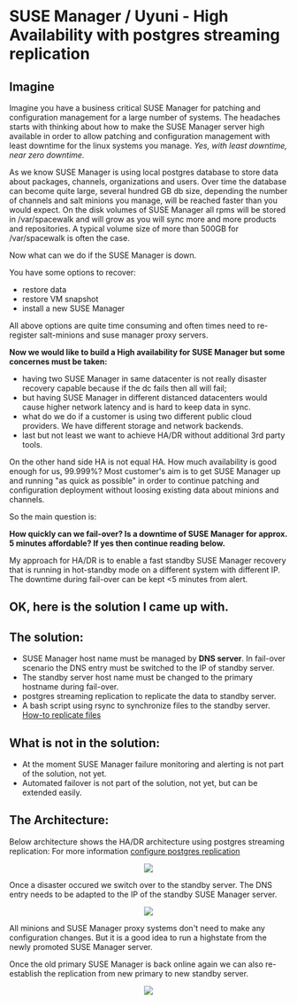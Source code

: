# SUSE Manager / Uyuni - High Availability with postgres streaming replication 

## Imagine
Imagine you have a business critical SUSE Manager for patching and configuration management for a large number of systems.
The headaches starts with thinking about how to make the SUSE Manager server high available in order to allow patching and configuration management with least downtime for the linux systems you manage. *Yes, with least downtime, near zero downtime.*

As we know SUSE Manager is using local postgres database to store data about packages, channels, organizations and users. Over time the database can become quite large, several hundred GB db size, depending the number of channels and salt minions you manage, will be reached faster than you would expect.
On the disk volumes of SUSE Manager all rpms will be stored in /var/spacewalk and will grow as you will sync more and more products and repositories. A typical volume size of  more than 500GB for /var/spacewalk is often the case.

Now what can we do if the SUSE Manager is down.

You have some options to recover:
* restore data
* restore VM snapshot
* install a new SUSE Manager

All above options are quite time consuming and often times need to re-register salt-minions and suse manager proxy servers.

__Now we would like to build a High availability for SUSE Manager but some concernes must be taken:__
* having two SUSE Manager in same datacenter is not really disaster recovery capable because if the dc fails then all will fail;
* but having SUSE Manager in different distanced datacenters would cause higher network latency and is hard to keep data in sync.
* what do we do if a customer is using two different public cloud providers. We have different storage and network backends.
* last but not least we want to achieve HA/DR without additional 3rd party tools. 

On the other hand side HA is not equal HA. How much availability is good enough for us, 99.999%?
Most customer's aim is to get SUSE Manager up and running "as quick as possible" in order to continue patching and configuration deployment without loosing existing data about minions and channels.

So the main question is:

__How quickly can we fail-over? Is a downtime of SUSE Manager for approx. 5 minutes affordable? If yes then continue reading below.__

My approach for HA/DR is to enable a fast standby SUSE Manager recovery that is running in hot-standby mode on a different system with different IP. The downtime during fail-over can be kept <5 minutes from alert.

## OK, here is the solution I came up with.

## The solution:
* SUSE Manager host name must be managed by __DNS server__. In fail-over scenario the DNS entry must be switched to the IP of standby server.
* The standby server host name must be changed to the primary hostname during fail-over.
* postgres streaming replication to replicate the data to standby server.
* A bash script using rsync to synchronize files to the standby server. [How-to replicate files](files-replication.md)

## What is not in the solution:
* At the moment SUSE Manager failure monitoring and alerting is not part of the solution, not yet.
* Automated failover is not part of the solution, not yet, but can be extended easily.

## The Architecture:
Below architecture shows the HA/DR architecture using postgres streaming replication:
For more information [configure postgres replication](postgres-replication-howto.md)

<p align="center">
<img src="architecture-DR-SUMA.svg">
</p>

Once a disaster occured we switch over to the standby server.
The DNS entry needs to be adapted to the IP of the standby SUSE Manager server.
<p align="center">
<img src="architecture-DR-SUMA-switch.svg">
</p>

All minions and SUSE Manager proxy systems don't need to make any configuration changes. 
But it is a good idea to run a highstate from the newly promoted SUSE Manager server.

Once the old primary SUSE Manager is back online again we can also re-establish the replication from new primary to new standby server.
<p align="center">
<img src="architecture-DR-SUMA-re-establish-replication-after-dr.svg">
</p>

